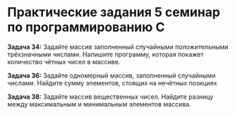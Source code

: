 # Практические задания 5 семинар по программированию C ##

**Задача 34:** Задайте массив заполненный случайными положительными трёхзначными числами. Напишите программу, которая покажет количество чётных чисел в массиве.

**Задача 36:** Задайте одномерный массив, заполненный случайными числами. Найдите сумму элементов, стоящих на нечётных позициях

**Задача 38:** Задайте массив вещественных чисел. Найдите разницу между максимальным и минимальным элементов массива.
